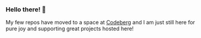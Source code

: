 ### Hello there! 👋
My few repos have moved to a space at <a href="https://codeberg.org/oliverpifferi">Codeberg</a> and I am just still here for pure joy and supporting great projects hosted here!
